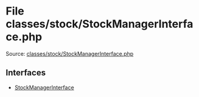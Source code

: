 File classes/stock/StockManagerInterface.php
=========

Source: [classes/stock/StockManagerInterface.php](https://github.com/PrestaShop/PrestaShop/blob/1.5.5.0/classes/stock/StockManagerInterface.php)

Interfaces
----------

* [StockManagerInterface](interface.StockManagerInterface.md)


